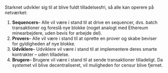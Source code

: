 Starknet udvikler sig til at blive fuldt tilladelsesfri, så alle kan operere på netværket:

1. **Sequencers**– Alle vil være i stand til at drive en sequencer, dvs. batch transaktioner og foreslå nye blokke (noget analogt med Ethereum minearbejdere, uden bevis for arbejde del).
2. **Provers**– Alle vil være i stand til at oprette en prover og skabe beviser for gyldigheden af nye blokke.
3. **Udviklere**– Udviklere vil være i stand til at implementere deres smarte kontrakter – uden tilladelse.
4. **Brugere**– Brugere vil være i stand til at sende transaktioner tilladeligt. Da systemet vil blive decentraliseret, vil muligheden for censur blive fjernet.